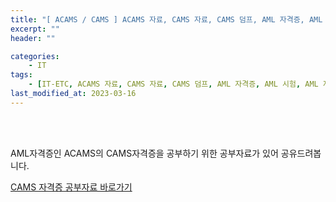 ```yaml
---
title: "[ ACAMS / CAMS ] ACAMS 자료, CAMS 자료, CAMS 덤프, AML 자격증, AML 시험, AML 자격증 공부방법"
excerpt: ""
header: ""

categories:
    - IT
tags:
    - [IT-ETC, ACAMS 자료, CAMS 자료, CAMS 덤프, AML 자격증, AML 시험, AML 자격증 공부방법]
last_modified_at: 2023-03-16
---
```

<br><br>


AML자격증인 ACAMS의 CAMS자격증을 공부하기 위한 공부자료가 있어 공유드려봅니다.
<br>


[CAMS 자격증 공부자료 바로가기](https://morimin.github.io/upload/English_Study_Guide_CAMS6.pdf)



<br><br>


